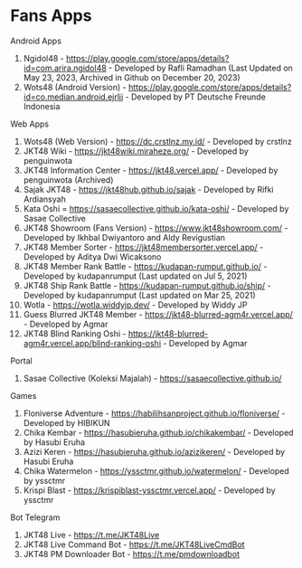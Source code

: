# Fans Apps

Android Apps
1. Ngidol48 - <https://play.google.com/store/apps/details?id=com.arira.ngidol48> - Developed by Rafli Ramadhan (Last Updated on May 23, 2023, Archived in Github on December 20, 2023)
2. Wots48 (Android Version) - <https://play.google.com/store/apps/details?id=co.median.android.ejrljj> - Developed by PT Deutsche Freunde Indonesia

Web Apps
1.	Wots48 (Web Version) - <https://dc.crstlnz.my.id/> - Developed by crstlnz
2.	JKT48 Wiki - <https://jkt48wiki.miraheze.org/> - Developed by penguinwota
3.	JKT48 Information Center - <https://jkt48.vercel.app/> - Developed by penguinwota (Archived)
4.	Sajak JKT48 - <https://jkt48hub.github.io/sajak> - Developed by Rifki Ardiansyah
5.	Kata Oshi = <https://sasaecollective.github.io/kata-oshi/> - Developed by Sasae Collective
7.	JKT48 Showroom (Fans Version) - <https://www.jkt48showroom.com/> - Developed by Ikhbal Dwiyantoro and Aldy Revigustian
8.	JKT48 Member Sorter - <https://jkt48membersorter.vercel.app/> - Developed by Aditya Dwi Wicaksono
9.	JKT48 Member Rank Battle - <https://kudapan-rumput.github.io/> - Developed by kudapanrumput (Last updated on Jul 5, 2021)
10.	JKT48 Ship Rank Battle - <https://kudapan-rumput.github.io/ship/> -  Developed by kudapanrumput (Last updated on Mar 25, 2021)
11.	Wotla - <https://wotla.widdyjp.dev/> - Developed by Widdy JP
12.	Guess Blurred JKT48 Member - <https://jkt48-blurred-agm4r.vercel.app/> - Developed by Agmar
13.	JKT48 Blind Ranking Oshi - <https://jkt48-blurred-agm4r.vercel.app/blind-ranking-oshi> - Developed by Agmar

Portal
1. Sasae Collective (Koleksi Majalah) - https://sasaecollective.github.io/

Games
1. Floniverse Adventure - <https://habilihsanproject.github.io/floniverse/> - Developed by HIBIKUN
2. Chika Kembar - <https://hasubieruha.github.io/chikakembar/> - Developed by Hasubi Eruha
3. Azizi Keren - <https://hasubieruha.github.io/azizikeren/> - Developed by Hasubi Eruha
4. Chika Watermelon - <https://yssctmr.github.io/watermelon/> - Developed by yssctmr
5. Krispi Blast - <https://krispiblast-yssctmr.vercel.app/> - Developed by yssctmr

Bot Telegram
1. JKT48 Live - <https://t.me/JKT48Live>
2. JKT48 Live Command Bot - <https://t.me/JKT48LiveCmdBot>
3. JKT48 PM Downloader Bot - <https://t.me/pmdownloadbot>
